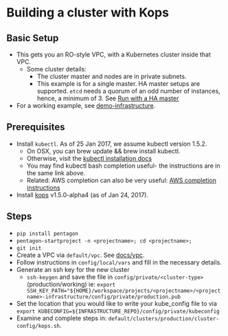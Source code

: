 # Building a cluster with Kops

## Basic Setup
* This gets you an RO-style VPC, with a Kubernetes cluster inside that VPC.
  * Some cluster details:
    * The cluster master and nodes are in private subnets.
    * This example is for a single master. HA master setups are supported. `etcd` needs a quorum of an odd number of instances, hence, a minimum of 3. See [Run with a HA master](https://github.com/kubernetes/kops/blob/master/README.md#other-interesting-modes)
* For a working example, see [demo-infrastructure](https://github.com/reactiveops/demo-infrastructure).

## Prerequisites

* Install `kubectl`. As of 25 Jan 2017, we assume kubectl version 1.5.2.
	- On OSX, you can brew update && brew install kubectl.
	- Otherwise, visit the [kubectl installation docs](https://kubernetes.io/docs/user-guide/prereqs/)
	- You may find kubectl bash completion useful- the instructions are in the same link above.
	- Related: AWS completion can also be very useful: [AWS completion instructions](http://docs.aws.amazon.com/cli/latest/userguide/cli-command-completion.html)
* Install [kops](https://github.com/kubernetes/kops) v1.5.0-alpha4 (as of Jan 24, 2017).

## Steps

* `pip install pentagon`
* `pentagon-startproject -n <projectname>; cd <projectname>;`
* `git init`
* Create a VPC via `default/vpc`. See [docs/vpc](vpc.md).
* Follow instructions in `config/local/vars` and fill in the necessary details.
* Generate an ssh key for the new cluster
  * `ssh-keygen` and save the file in `config/private/<cluster-type>` (production/working)
  ie: `export SSH_KEY_PATH="${HOME}/workspace/projects/<projectname>/<projectname>-infrastructure/config/private/production.pub`
* Set the location that you would like to write your kube_config file to via `export KUBECONFIG=${INFRASTRUCTURE_REPO}/config/private/kubeconfig`
* Examine and complete steps in: `default/clusters/production/cluster-config/kops.sh`.
